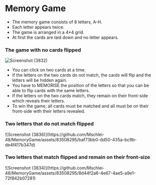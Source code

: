<h1>Memory Game</h1>
<ul>
  <li>The memory game consists of 8 letters, A-H.</li>
  <li>Each letter appears twice.</li>
  <li>The game is arranged in a 4*4 grid.</li>
  <li>At first the cards are laid down and no letter appears.</li>
</ul>

<h3>The game with no cards flipped</h3>

![Screenshot (3832)](https://github.com/Mschlei-48/MemoryGame/assets/83508295/4bb86c95-3c19-459e-912a-215db3cb6037)

<ul>
  <li>You can click on two cards at a time.</li>
  <li>If the letters on the two cards do not match, the cards will flip and the letters will be hidden again.</li>
  <li>You have to MEMORISE the position of the letters so that you can be able to flip cards with the same letters.</li>
  <li>If the letters on the two cards match, they remain on their front-side which reveals their letters.</li>
  <li>To win the game, all cards must be matched and all must be on their front-side with their letters revealed.</li>
</ul>
<h3>Two letters that do not match flipped</h3>
![Screenshot (3836)](https://github.com/Mschlei-48/MemoryGame/assets/83508295/baf73bb0-dd50-435a-bc9b-de4f417b347d)


<h3>Two letters that match flipped and remain on their front-size</h3>
![Screenshot (3834)](https://github.com/Mschlei-48/MemoryGame/assets/83508295/8d44f2a6-4e67-4ae5-a9e1-72f842b07281)




